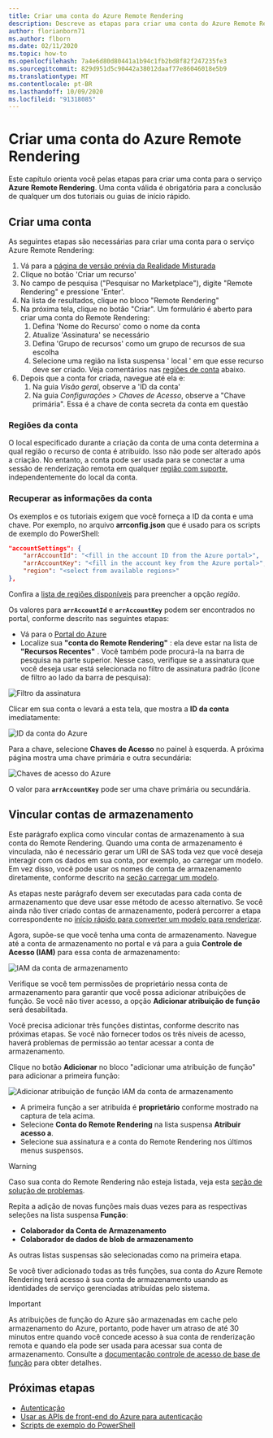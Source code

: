```yaml
---
title: Criar uma conta do Azure Remote Rendering
description: Descreve as etapas para criar uma conta do Azure Remote Rendering
author: florianborn71
ms.author: flborn
ms.date: 02/11/2020
ms.topic: how-to
ms.openlocfilehash: 7a4e6d80d80441a1b94c1fb2bd8f82f247235fe3
ms.sourcegitcommit: 829d951d5c90442a38012daaf77e86046018e5b9
ms.translationtype: MT
ms.contentlocale: pt-BR
ms.lasthandoff: 10/09/2020
ms.locfileid: "91318085"
---
```

# <a name="create-an-azure-remote-rendering-account"></a>Criar uma conta do Azure Remote Rendering

Este capítulo orienta você pelas etapas para criar uma conta para o serviço **Azure Remote Rendering**. Uma conta válida é obrigatória para a conclusão de qualquer um dos tutoriais ou guias de início rápido.

## <a name="create-an-account"></a>Criar uma conta

As seguintes etapas são necessárias para criar uma conta para o serviço Azure Remote Rendering:

1. Vá para a [página de versão prévia da Realidade Misturada](https://aka.ms/MixedRealityPrivatePreview)
1. Clique no botão 'Criar um recurso'
1. No campo de pesquisa ("Pesquisar no Marketplace"), digite "Remote Rendering" e pressione 'Enter'.
1. Na lista de resultados, clique no bloco "Remote Rendering"
1. Na próxima tela, clique no botão "Criar". Um formulário é aberto para criar uma conta do Remote Rendering:
    1. Defina 'Nome do Recurso' como o nome da conta
    1. Atualize 'Assinatura' se necessário
    1. Defina 'Grupo de recursos' como um grupo de recursos de sua escolha
    1. Selecione uma região na lista suspensa ' local ' em que esse recurso deve ser criado. Veja comentários nas [regiões de conta](create-an-account.md#account-regions) abaixo.
1. Depois que a conta for criada, navegue até ela e:
    1. Na guia *Visão geral*, observe a 'ID da conta'
    1. Na guia *Configurações > Chaves de Acesso*, observe a "Chave primária". Essa é a chave de conta secreta da conta em questão

### <a name="account-regions"></a>Regiões da conta
O local especificado durante a criação da conta de uma conta determina a qual região o recurso de conta é atribuído. Isso não pode ser alterado após a criação. No entanto, a conta pode ser usada para se conectar a uma sessão de renderização remota em qualquer [região com suporte](./../reference/regions.md), independentemente do local da conta.

### <a name="retrieve-the-account-information"></a>Recuperar as informações da conta

Os exemplos e os tutoriais exigem que você forneça a ID da conta e uma chave. Por exemplo, no arquivo **arrconfig.json** que é usado para os scripts de exemplo do PowerShell:

```json
"accountSettings": {
    "arrAccountId": "<fill in the account ID from the Azure portal>",
    "arrAccountKey": "<fill in the account key from the Azure portal>",
    "region": "<select from available regions>"
},
```

Confira a [lista de regiões disponíveis](../reference/regions.md) para preencher a opção *região*.

Os valores para **`arrAccountId`** e **`arrAccountKey`** podem ser encontrados no portal, conforme descrito nas seguintes etapas:

* Vá para o [Portal do Azure](https://www.portal.azure.com)
* Localize sua **"conta do Remote Rendering"** : ela deve estar na lista de **"Recursos Recentes"** . Você também pode procurá-la na barra de pesquisa na parte superior. Nesse caso, verifique se a assinatura que você deseja usar está selecionada no filtro de assinatura padrão (ícone de filtro ao lado da barra de pesquisa):

![Filtro da assinatura](./media/azure-subscription-filter.png)

Clicar em sua conta o levará a esta tela, que mostra a **ID da conta** imediatamente:

![ID da conta do Azure](./media/azure-account-id.png)

Para a chave, selecione **Chaves de Acesso** no painel à esquerda. A próxima página mostra uma chave primária e outra secundária:

![Chaves de acesso do Azure](./media/azure-account-primary-key.png)

O valor para **`arrAccountKey`** pode ser uma chave primária ou secundária.

## <a name="link-storage-accounts"></a>Vincular contas de armazenamento

Este parágrafo explica como vincular contas de armazenamento à sua conta do Remote Rendering. Quando uma conta de armazenamento é vinculada, não é necessário gerar um URI de SAS toda vez que você deseja interagir com os dados em sua conta, por exemplo, ao carregar um modelo. Em vez disso, você pode usar os nomes de conta de armazenamento diretamente, conforme descrito na [seção carregar um modelo](../concepts/models.md#loading-models).

As etapas neste parágrafo devem ser executadas para cada conta de armazenamento que deve usar esse método de acesso alternativo. Se você ainda não tiver criado contas de armazenamento, poderá percorrer a etapa correspondente no [início rápido para converter um modelo para renderizar](../quickstarts/convert-model.md#storage-account-creation).

Agora, supõe-se que você tenha uma conta de armazenamento. Navegue até a conta de armazenamento no portal e vá para a guia **Controle de Acesso (IAM)** para essa conta de armazenamento:

![IAM da conta de armazenamento](./media/azure-storage-account.png)

 Verifique se você tem permissões de proprietário nessa conta de armazenamento para garantir que você possa adicionar atribuições de função. Se você não tiver acesso, a opção **Adicionar atribuição de função** será desabilitada.

 Você precisa adicionar três funções distintas, conforme descrito nas próximas etapas. Se você não fornecer todos os três níveis de acesso, haverá problemas de permissão ao tentar acessar a conta de armazenamento.

 Clique no botão **Adicionar** no bloco "adicionar uma atribuição de função" para adicionar a primeira função:

![Adicionar atribuição de função IAM da conta de armazenamento](./media/azure-add-role-assignment.png)

* A primeira função a ser atribuída é **proprietário** conforme mostrado na captura de tela acima.
* Selecione **Conta do Remote Rendering** na lista suspensa **Atribuir acesso a**.
* Selecione sua assinatura e a conta do Remote Rendering nos últimos menus suspensos.

> [!WARNING]
> Caso sua conta do Remote Rendering não esteja listada, veja esta [seção de solução de problemas](../resources/troubleshoot.md#cant-link-storage-account-to-arr-account).

Repita a adição de novas funções mais duas vezes para as respectivas seleções na lista suspensa **Função**:

* **Colaborador da Conta de Armazenamento**
* **Colaborador de dados de blob de armazenamento**

As outras listas suspensas são selecionadas como na primeira etapa.

Se você tiver adicionado todas as três funções, sua conta do Azure Remote Rendering terá acesso à sua conta de armazenamento usando as identidades de serviço gerenciadas atribuídas pelo sistema.
> [!IMPORTANT]
> As atribuições de função do Azure são armazenadas em cache pelo armazenamento do Azure, portanto, pode haver um atraso de até 30 minutos entre quando você concede acesso à sua conta de renderização remota e quando ela pode ser usada para acessar sua conta de armazenamento. Consulte a [documentação controle de acesso de base de função](https://docs.microsoft.com/azure/role-based-access-control/troubleshooting#role-assignment-changes-are-not-being-detected) para obter detalhes.

## <a name="next-steps"></a>Próximas etapas

* [Autenticação](authentication.md)
* [Usar as APIs de front-end do Azure para autenticação](frontend-apis.md)
* [Scripts de exemplo do PowerShell](../samples/powershell-example-scripts.md)
